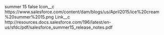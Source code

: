 <?xml version="1.0" encoding="UTF-8"?>
<CustomMetadata xmlns="http://soap.sforce.com/2006/04/metadata" xmlns:xsi="http://www.w3.org/2001/XMLSchema-instance" xmlns:xsd="http://www.w3.org/2001/XMLSchema">
    <label>summer 15</label>
    <protected>false</protected>
    <values>
        <field>Icon__c</field>
        <value xsi:type="xsd:string">https://www.salesforce.com/content/dam/blogs/us/April2015/ice%20cream%20summer%2015.png</value>
    </values>
    <values>
        <field>Link__c</field>
        <value xsi:type="xsd:string">http://resources.docs.salesforce.com/196/latest/en-us/sfdc/pdf/salesforce_summer15_release_notes.pdf</value>
    </values>
</CustomMetadata>
